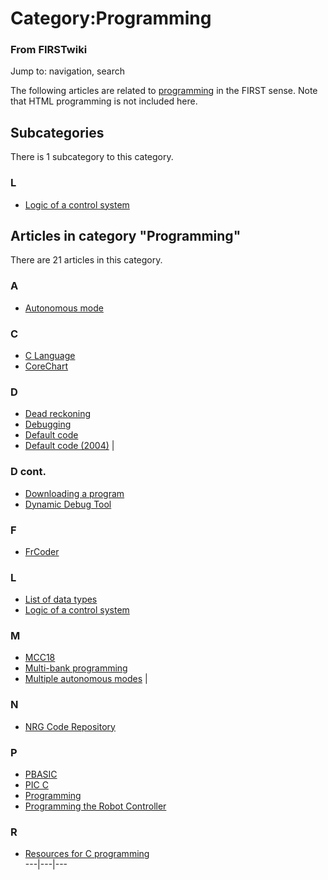 # Category:Programming

### From FIRSTwiki

Jump to: navigation, search

The following articles are related to [programming](Programming
"Programming" ) in the FIRST sense. Note that HTML programming is not included
here.

  

## Subcategories

There is 1 subcategory to this category.

### L

  * [Logic of a control system](Category:Logic_of_a_control_system "Category:Logic of a control system" )

## Articles in category "Programming"

There are 21 articles in this category.

### A

  * [Autonomous mode](Autonomous_mode "Autonomous mode" )

### C

  * [C Language](C_Language "C Language" )
  * [CoreChart](CoreChart "CoreChart" )

### D

  * [Dead reckoning](Dead_reckoning "Dead reckoning" )
  * [Debugging](Debugging "Debugging" )
  * [Default code](Default_code "Default code" )
  * [Default code (2004)](Default_code_%282004%29 "Default code \(2004\)" )
|

### D cont.

  * [Downloading a program](Downloading_a_program "Downloading a program" )
  * [Dynamic Debug Tool](Dynamic_Debug_Tool "Dynamic Debug Tool" )

### F

  * [FrCoder](FrCoder "FrCoder" )

### L

  * [List of data types](List_of_data_types "List of data types" )
  * [Logic of a control system](Logic_of_a_control_system "Logic of a control system" )

### M

  * [MCC18](MCC18 "MCC18" )
  * [Multi-bank programming](Multi-bank_programming "Multi-bank programming" )
  * [Multiple autonomous modes](Multiple_autonomous_modes "Multiple autonomous modes" )
|

### N

  * [NRG Code Repository](NRG_Code_Repository "NRG Code Repository" )

### P

  * [PBASIC](PBASIC "PBASIC" )
  * [PIC C](PIC_C "PIC C" )
  * [Programming](Programming "Programming" )
  * [Programming the Robot Controller](Programming_the_Robot_Controller "Programming the Robot Controller" )

### R

  * [Resources for C programming](Resources_for_C_programming "Resources for C programming" )  
---|---|---  
  
